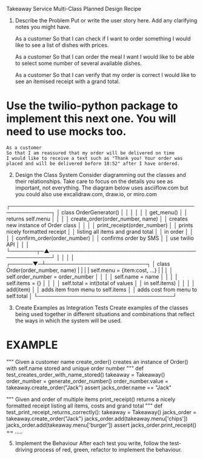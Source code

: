 Takeaway Service Multi-Class Planned Design Recipe
1. Describe the Problem
Put or write the user story here. Add any clarifying notes you might have.

    As a customer
    So that I can check if I want to order something
    I would like to see a list of dishes with prices.

    As a customer
    So that I can order the meal I want
    I would like to be able to select some number of several available dishes.

    As a customer
    So that I can verify that my order is correct
    I would like to see an itemised receipt with a grand total.

# Use the twilio-python package to implement this next one. You will need to use mocks too.

    As a customer
    So that I am reassured that my order will be delivered on time
    I would like to receive a text such as "Thank you! Your order was placed and will be delivered before 18:52" after I have ordered.

2. Design the Class System
Consider diagramming out the classes and their relationships. Take care to focus on the details you see as important, not everything. The diagram below uses asciiflow.com but you could also use excalidraw.com, draw.io, or miro.com

 ┌─────────────────────────────────────────────────────────────┐
 │ class OrderGenerator()                                      │
 │                                                             │
 │                                                             │
 │  get_menu()                                                 │
 │    returns self.menu                                        │
 │                                                             │
 │  create_order(order_number, name)                           │
 │    creates new instance of Order class                      │
 │                                                             │
 │  print_receipt(order_number)                                │
 │   prints nicely formatted receipt                           │
 │   listing all items and grand total                         │
 │   in order                                                  │
 │                                                             │
 │  confirm_order(order_number)                                │
 │    confirms order by  SMS                                   │
 │    use twilio API                                           │
 │                                                             │
 └───────┬─▲───────────────────────────────────────────────────┘
         │ │
         │ │
  ┌──────▼─┴───────────────────────────┐
  │ class Order(order_number, name)    |
  |                                    |
  |   self.menu = {item:cost, ...}     | 
  |                                    │
  │   self.order_number = order_number │
  │                                    │
  │   self.name = name                 │
  │                                    │
  │   self.items = {}                  │
  │                                    │
  │   self.total = int(total of values │
  │                in self.items)      │
  │                                    │
  │ add(item)                          │
  │  adds item from menu to self.items │
  │  adds cost from menu to self.total │
  └────────────────────────────────────┘

3. Create Examples as Integration Tests
Create examples of the classes being used together in different situations and combinations that reflect the ways in which the system will be used.

# EXAMPLE

"""
Given a customer name
create_order() creates an instance of Order() with self.name stored and unique order number
"""
def test_creates_order_with_name_stored()
    takeaway = Takeaway()
    order_number = generate_order_number()
    order_number.value = takeaway.create_order("Jack")
    assert jacks_order.name == "Jack"

"""
Given and order of multiple items
print_receipt() returns a nicely formatted receipt listing all items, costs and grand total
"""
def test_print_receipt_returns_correctly():
    takeaway = Takeaway()
    jacks_order = takeaway.create_order("Jack")
    jacks_order.add(takeaway.menu['chips'])
    jacks_order.add(takeaway.menu['burger'])
    assert jacks_order.print_receipt() == .....

5. Implement the Behaviour
After each test you write, follow the test-driving process of red, green, refactor to implement the behaviour.